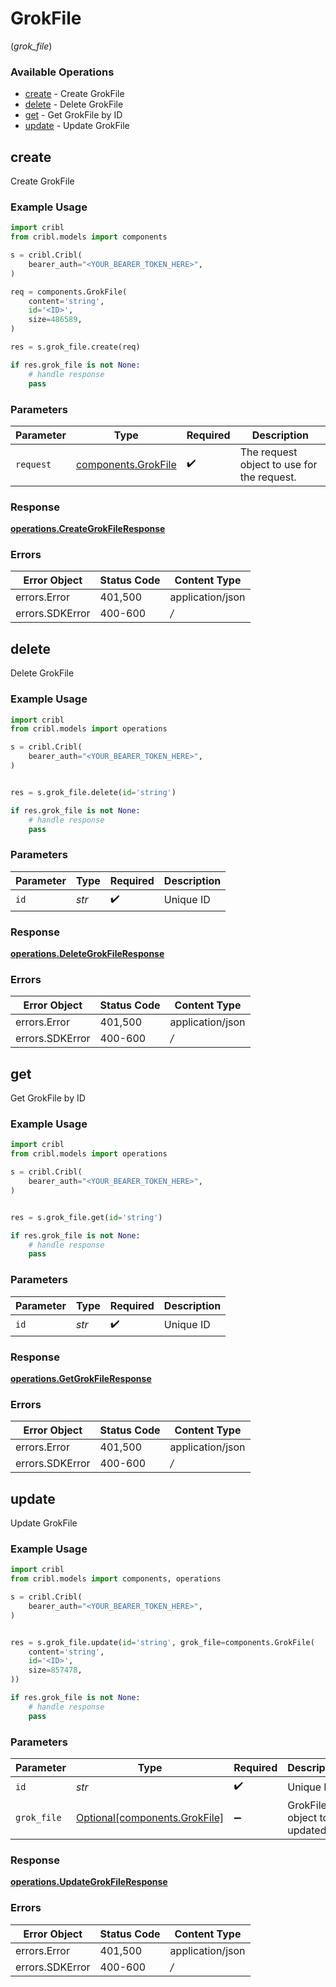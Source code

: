 # GrokFile
(*grok_file*)

### Available Operations

* [create](#create) - Create GrokFile
* [delete](#delete) - Delete GrokFile
* [get](#get) - Get GrokFile by ID
* [update](#update) - Update GrokFile

## create

Create GrokFile

### Example Usage

```python
import cribl
from cribl.models import components

s = cribl.Cribl(
    bearer_auth="<YOUR_BEARER_TOKEN_HERE>",
)

req = components.GrokFile(
    content='string',
    id='<ID>',
    size=486589,
)

res = s.grok_file.create(req)

if res.grok_file is not None:
    # handle response
    pass
```

### Parameters

| Parameter                                                  | Type                                                       | Required                                                   | Description                                                |
| ---------------------------------------------------------- | ---------------------------------------------------------- | ---------------------------------------------------------- | ---------------------------------------------------------- |
| `request`                                                  | [components.GrokFile](../../models/components/grokfile.md) | :heavy_check_mark:                                         | The request object to use for the request.                 |


### Response

**[operations.CreateGrokFileResponse](../../models/operations/creategrokfileresponse.md)**
### Errors

| Error Object     | Status Code      | Content Type     |
| ---------------- | ---------------- | ---------------- |
| errors.Error     | 401,500          | application/json |
| errors.SDKError  | 400-600          | */*              |

## delete

Delete GrokFile

### Example Usage

```python
import cribl
from cribl.models import operations

s = cribl.Cribl(
    bearer_auth="<YOUR_BEARER_TOKEN_HERE>",
)


res = s.grok_file.delete(id='string')

if res.grok_file is not None:
    # handle response
    pass
```

### Parameters

| Parameter          | Type               | Required           | Description        |
| ------------------ | ------------------ | ------------------ | ------------------ |
| `id`               | *str*              | :heavy_check_mark: | Unique ID          |


### Response

**[operations.DeleteGrokFileResponse](../../models/operations/deletegrokfileresponse.md)**
### Errors

| Error Object     | Status Code      | Content Type     |
| ---------------- | ---------------- | ---------------- |
| errors.Error     | 401,500          | application/json |
| errors.SDKError  | 400-600          | */*              |

## get

Get GrokFile by ID

### Example Usage

```python
import cribl
from cribl.models import operations

s = cribl.Cribl(
    bearer_auth="<YOUR_BEARER_TOKEN_HERE>",
)


res = s.grok_file.get(id='string')

if res.grok_file is not None:
    # handle response
    pass
```

### Parameters

| Parameter          | Type               | Required           | Description        |
| ------------------ | ------------------ | ------------------ | ------------------ |
| `id`               | *str*              | :heavy_check_mark: | Unique ID          |


### Response

**[operations.GetGrokFileResponse](../../models/operations/getgrokfileresponse.md)**
### Errors

| Error Object     | Status Code      | Content Type     |
| ---------------- | ---------------- | ---------------- |
| errors.Error     | 401,500          | application/json |
| errors.SDKError  | 400-600          | */*              |

## update

Update GrokFile

### Example Usage

```python
import cribl
from cribl.models import components, operations

s = cribl.Cribl(
    bearer_auth="<YOUR_BEARER_TOKEN_HERE>",
)


res = s.grok_file.update(id='string', grok_file=components.GrokFile(
    content='string',
    id='<ID>',
    size=857478,
))

if res.grok_file is not None:
    # handle response
    pass
```

### Parameters

| Parameter                                                            | Type                                                                 | Required                                                             | Description                                                          |
| -------------------------------------------------------------------- | -------------------------------------------------------------------- | -------------------------------------------------------------------- | -------------------------------------------------------------------- |
| `id`                                                                 | *str*                                                                | :heavy_check_mark:                                                   | Unique ID                                                            |
| `grok_file`                                                          | [Optional[components.GrokFile]](../../models/components/grokfile.md) | :heavy_minus_sign:                                                   | GrokFile object to be updated                                        |


### Response

**[operations.UpdateGrokFileResponse](../../models/operations/updategrokfileresponse.md)**
### Errors

| Error Object     | Status Code      | Content Type     |
| ---------------- | ---------------- | ---------------- |
| errors.Error     | 401,500          | application/json |
| errors.SDKError  | 400-600          | */*              |
